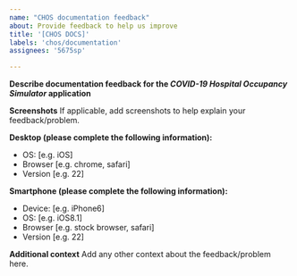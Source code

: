 ```yaml
---
name: "CHOS documentation feedback"
about: Provide feedback to help us improve
title: '[CHOS DOCS]'
labels: 'chos/documentation'
assignees: '5675sp'

---
```


**Describe documentation feedback for the *COVID-19 Hospital Occupancy Simulator* application**

**Screenshots**
If applicable, add screenshots to help explain your feedback/problem.

**Desktop (please complete the following information):**
 - OS: [e.g. iOS]
 - Browser [e.g. chrome, safari]
 - Version [e.g. 22]

**Smartphone (please complete the following information):**
 - Device: [e.g. iPhone6]
 - OS: [e.g. iOS8.1]
 - Browser [e.g. stock browser, safari]
 - Version [e.g. 22]

**Additional context**
Add any other context about the feedback/problem here.
